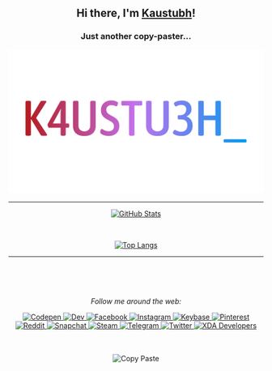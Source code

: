 <div align="center">

<h2> Hi there, I'm <a href="https://k4ustu3h.cf">Kaustubh</a>! </h2>

<h3> Just another copy-paster...</h2>

<img alt="K4USTU3H_" width="512" src="https://raw.githubusercontent.com/k4ustu3h/k4ustu3h/master/assets/images/K4USTU3H_.png">

---

[![GitHub Stats](https://github-readme-stats.vercel.app/api?username=k4ustu3h&count_private=true&show_icons=true&title_color=d50000&text_color=fff&bg_color=000&icon_color=b31818&include_all_commits=true)](https://github.com/anuraghazra/github-readme-stats)

</br>

[![Top Langs](https://github-readme-stats.vercel.app/api/top-langs/?username=k4ustu3h&count_private=true&title_color=d50000&text_color=fff&bg_color=000&icon_color=b31818&layout=compact)](https://github.com/anuraghazra/github-readme-stats)

---

</br>
</br>
</br>

<i>Follow me around the web:</i>
</br>

<a href="https://codepen.io/k4ustu3h">
  <img alt="Codepen" src="https://img.shields.io/badge/CodePen-%23000.svg?&style=for-the-badge&logo=codepen&logoColor=fff" />
</a>
<a href="https://dev.to/k4ustu3h">
  <img alt="Dev" src="https://img.shields.io/badge/Dev-%230a0a0a.svg?&style=for-the-badge&logo=dev-dot-to&logoColor=fff" />
</a>
<a href="https://fb.me/k4ustu3h">
  <img alt="Facebook" src="https://img.shields.io/badge/Facebook-%23005fed.svg?&style=for-the-badge&logo=facebook&logoColor=fff" />
</a>
<a href="https://www.instagram.com/k4ustu3h">
  <img alt="Instagram" src="https://img.shields.io/badge/Instagram-%23e4405f.svg?&style=for-the-badge&logo=instagram&logoColor=fff" />
</a>
<a href="https://keybase.io/k4ustu3h">
  <img alt="Keybase" src="https://img.shields.io/badge/Keybase-%2333a0ff.svg?&style=for-the-badge&logo=keybase&logoColor=fff" />
</a>
<a href="https://pinterest.com/k4ustu3h">
  <img alt="Pinterest" src="https://img.shields.io/badge/Pinterest-%23bd081c.svg?&style=for-the-badge&logo=pinterest&logoColor=fff" />
</a>
<a href="https://www.reddit.com/u/kaustubhladiya">
  <img alt="Reddit" src="https://img.shields.io/reddit/user-karma/combined/kaustubhladiya?logo=reddit&logoColor=fff&style=for-the-badge" />
</a>
<a href="https://www.snapchat.com/add/k4ustu3h">
  <img alt="Snapchat" src="https://img.shields.io/badge/Snapchat-%23fffc00.svg?&style=for-the-badge&logo=snapchat&logoColor=000" />
</a>
<a href="https://steamcommunity.com/id/k4ustu3h">
  <img alt="Steam" src="https://img.shields.io/badge/Steam-%23000.svg?&style=for-the-badge&logo=steam&logoColor=fff" />
</a>
<a href="https://t.me/k4ustu3h">
  <img alt="Telegram" src="https://img.shields.io/badge/Telegram-%232ca5e0.svg?&style=for-the-badge&logo=telegram&logoColor=fff" />
</a>
<a href="https://twitter.com/k4ustu3h">
  <img alt="Twitter" src="https://img.shields.io/twitter/follow/k4ustu3h?color=1DA1F2&logo=twitter&logoColor=fff&style=for-the-badge" />
</a>
<a href="https://forum.xda-developers.com/member.php?u=9461231">
  <img alt="XDA Developers" src="https://img.shields.io/badge/XDA_Developers-%23ea7100.svg?&style=for-the-badge&logo=xdadevelopers&logoColor=fff" />
</a>

</br>
</br>
</br>

![Copy Paste](https://forthebadge.com/images/badges/ctrl-c-ctrl-v.svg)

</div>
